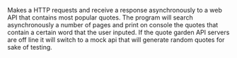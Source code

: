 Makes a HTTP requests and receive a response asynchronously to a web API that contains most popular quotes.
The program will search asynchronously a number of pages and print on console the quotes that contain a certain word that the user inputed.
If the quote garden API servers are off line it will switch to a mock api that will generate random quotes for sake of testing.
